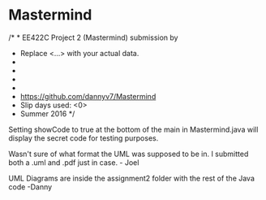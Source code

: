 # Mastermind
/*  * EE422C Project 2 (Mastermind) submission by
 * Replace <...> with your actual data. 
 * <Joel Guo>
 * <jg55475>
 * <Danny Vo>
 * <dpv292>
 * <https://github.com/dannyv7/Mastermind>
 * Slip days used: <0>
 * Summer 2016
 */

Setting showCode to true at the bottom of the main in Mastermind.java will display the secret code for testing purposes. 

Wasn't sure of what format the UML was supposed to be in. I submitted both a .uml and .pdf just in case. - Joel 

UML Diagrams are inside the assignment2 folder with the rest of the Java code -Danny
